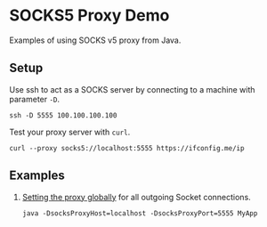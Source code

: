 # SOCKS5 Proxy Demo

Examples of using SOCKS v5 proxy from Java.

## Setup

Use ssh to act as a SOCKS server by connecting to a machine with parameter `-D`.
```shell
ssh -D 5555 100.100.100.100
```

Test your proxy server with `curl`.
```shell
curl --proxy socks5://localhost:5555 https://ifconfig.me/ip
```

## Examples

1. [Setting the proxy globally](https://docs.oracle.com/javase/8/docs/technotes/guides/net/proxies.html) for all outgoing Socket connections.
    ```shell
    java -DsocksProxyHost=localhost -DsocksProxyPort=5555 MyApp
    ```
